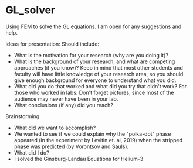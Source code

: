 # GL_solver

Using FEM to solve the GL equations.
I am open for any suggestions and help.

Ideas for presentation:
Should include:
 - What is the motivation for your research (why are you doing it)?
 - What is the background of your research, and what are competing approaches (if you know)? Keep in mind that most other students and faculty will have little knowledge of your research area, so you should give enough background for everyone to understand what you did.
 - What did you do that worked and what did you try that didn't work? For those who worked in labs: Don't forget pictures, since most of the audience may never have been in your lab.
 - What conclusions (if any) did you reach?

Brainstorming:
 - What did we want to accomplish?
  - We wanted to see if we could explain why the "polka-dot" phase appeared (in the experiment by Levitin et. al, 2019) when the stripped phase was predicted (by Vorontsov and Sauls).
 - What did I do?
  - I solved the Ginsburg-Landau Equations for Helium-3 

